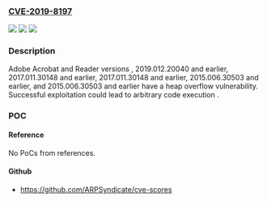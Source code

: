 ### [CVE-2019-8197](https://cve.mitre.org/cgi-bin/cvename.cgi?name=CVE-2019-8197)
![](https://img.shields.io/static/v1?label=Product&message=Adobe%20Acrobat%20and%20Reader&color=blue)
![](https://img.shields.io/static/v1?label=Version&message=2019.012.20040%20and%20earlier%2C%202017.011.30148%20and%20earlier%2C%202017.011.30148%20and%20earlier%2C%202015.006.30503%20and%20earlier%2C%20and%202015.006.30503%20and%20earlier%20versions%20&color=brightgreen)
![](https://img.shields.io/static/v1?label=Vulnerability&message=Heap%20Overflow%E2%80%AF&color=brightgreen)

### Description

Adobe Acrobat and Reader versions , 2019.012.20040 and earlier, 2017.011.30148 and earlier, 2017.011.30148 and earlier, 2015.006.30503 and earlier, and 2015.006.30503 and earlier have a heap overflow vulnerability. Successful exploitation could lead to arbitrary code execution .

### POC

#### Reference
No PoCs from references.

#### Github
- https://github.com/ARPSyndicate/cve-scores

